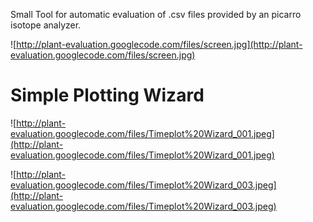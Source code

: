 Small Tool for automatic evaluation of .csv files provided by an picarro isotope analyzer.

![http://plant-evaluation.googlecode.com/files/screen.jpg](http://plant-evaluation.googlecode.com/files/screen.jpg)

# Simple Plotting Wizard #

![http://plant-evaluation.googlecode.com/files/Timeplot%20Wizard_001.jpeg](http://plant-evaluation.googlecode.com/files/Timeplot%20Wizard_001.jpeg)

![http://plant-evaluation.googlecode.com/files/Timeplot%20Wizard_003.jpeg](http://plant-evaluation.googlecode.com/files/Timeplot%20Wizard_003.jpeg)